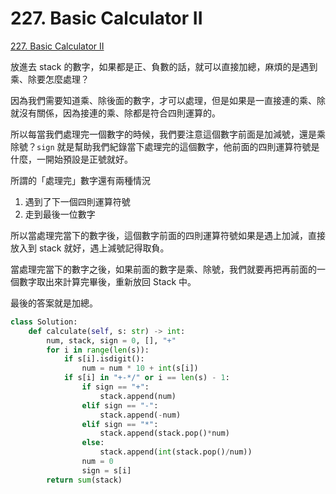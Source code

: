 # 227. Basic Calculator II

[227. Basic Calculator II](https://leetcode.com/problems/basic-calculator-ii/)

放進去 stack 的數字，如果都是正、負數的話，就可以直接加總，麻煩的是遇到乘、除要怎麼處理？

因為我們需要知道乘、除後面的數字，才可以處理，但是如果是一直接連的乘、除就沒有關係，因為接連的乘、除都是符合四則運算的。

所以每當我們處理完一個數字的時候，我們要注意這個數字前面是加減號，還是乘除號？`sign` 就是幫助我們紀錄當下處理完的這個數字，他前面的四則運算符號是什麼，一開始預設是正號就好。

所謂的「處理完」數字還有兩種情況

1. 遇到了下一個四則運算符號
2. 走到最後一位數字

所以當處理完當下的數字後，這個數字前面的四則運算符號如果是遇上加減，直接放入到 stack 就好，遇上減號記得取負。

當處理完當下的數字之後，如果前面的數字是乘、除號，我們就要再把再前面的一個數字取出來計算完畢後，重新放回 Stack 中。

最後的答案就是加總。

```python
class Solution:
    def calculate(self, s: str) -> int:
        num, stack, sign = 0, [], "+"
        for i in range(len(s)):
            if s[i].isdigit():
                num = num * 10 + int(s[i])
            if s[i] in "+-*/" or i == len(s) - 1:
                if sign == "+":
                    stack.append(num)
                elif sign == "-":
                    stack.append(-num)
                elif sign == "*":
                    stack.append(stack.pop()*num)
                else:
                    stack.append(int(stack.pop()/num))
                num = 0
                sign = s[i]
        return sum(stack)
```

